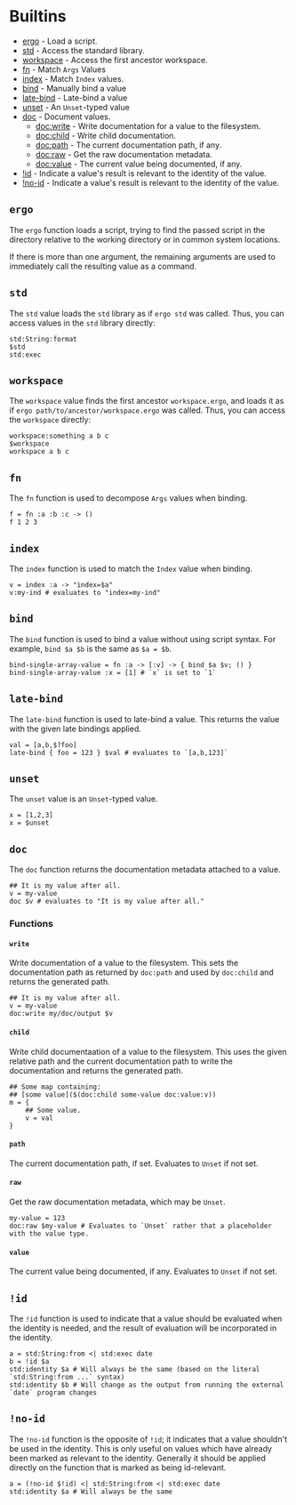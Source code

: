 # Builtins

* [ergo](#ergo) - Load a script.
* [std](#std) - Access the standard library.
* [workspace](#workspace) - Access the first ancestor workspace.
* [fn](#fn) - Match `Args` Values
* [index](#index) - Match `Index` values.
* [bind](#bind) - Manually bind a value
* [late-bind](#late-bind) - Late-bind a value
* [unset](#unset) - An `Unset`-typed value
* [doc](#doc) - Document values.
  * [doc:write](#doc-write) - Write documentation for a value to the filesystem.
  * [doc:child](#doc-child) - Write child documentation.
  * [doc:path](#doc-path) - The current documentation path, if any.
  * [doc:raw](#doc-raw) - Get the raw documentation metadata.
  * [doc:value](#doc-value) - The current value being documented, if any.
* [!id](#id) - Indicate a value's result is relevant to the identity of the
  value.
* [!no-id](#no-id) - Indicate a value's result is relevant to the identity of the
  value.


<div class="function">

## `ergo`
The `ergo` function loads a script, trying to find the passed script in the
directory relative to the working directory or in common system locations.

If there is more than one argument, the remaining arguments are used to
immediately call the resulting value as a command.

</div>

<div class="function">

## `std`
The `std` value loads the `std` library as if `ergo std` was called. Thus, you
can access values in the `std` library directly:

```ergo
std:String:format
$std
std:exec
```

</div>

<div class="function">

## `workspace`
The `workspace` value finds the first ancestor `workspace.ergo`, and loads it as
if `ergo path/to/ancestor/workspace.ergo` was called. Thus, you can access the
`workspace` directly:

```ergo
workspace:something a b c
$workspace
workspace a b c
```

</div>

<div class="function">

## `fn`
The `fn` function is used to decompose `Args` values when binding.

```ergo
f = fn :a :b :c -> ()
f 1 2 3
```

</div>

<div class="function">

## `index`
The `index` function is used to match the `Index` value when binding.

```ergo
v = index :a -> "index=$a"
v:my-ind # evaluates to "index=my-ind"
```

</div>

<div class="function">

## `bind`
The `bind` function is used to bind a value without using script syntax. For
example, `bind $a $b` is the same as `$a = $b`.

```ergo
bind-single-array-value = fn :a -> [:v] -> { bind $a $v; () }
bind-single-array-value :x = [1] # `x` is set to `1`
```

</div>

<div class="function">

## `late-bind`
The `late-bind` function is used to late-bind a value. This returns the value
with the given late bindings applied.

```ergo
val = [a,b,$?foo]
late-bind { foo = 123 } $val # evaluates to `[a,b,123]`
```

</div>

<div class="function">

## `unset`
The `unset` value is an `Unset`-typed value.

```ergo
x = [1,2,3]
x = $unset
```

</div>

<div class="function">

## `doc`
The `doc` function returns the documentation metadata attached to a value.

```ergo
## It is my value after all.
v = my-value
doc $v # evaluates to "It is my value after all."
```

### Functions

<div class="function">

<a name="doc-write"></a>
#### `write`
Write documentation of a value to the filesystem. This sets the documentation
path as returned by `doc:path` and used by `doc:child` and returns the generated
path.

```ergo
## It is my value after all.
v = my-value
doc:write my/doc/output $v
```

</div>

<div class="function">

<a name="doc-child"></a>
#### `child`
Write child documentaation of a value to the filesystem. This uses the given
relative path and the current documentation path to write the documentation and
returns the generated path.

```ergo
## Some map containing:
## [some value]($(doc:child some-value doc:value:v))
m = {
    ## Some value.
    v = val
}
```

</div>

<div class="function">

<a name="doc-path"></a>
#### `path`
The current documentation path, if set. Evaluates to `Unset` if not set.

</div>

<div class="function">

<a name="doc-raw"></a>
#### `raw`
Get the raw documentation metadata, which may be `Unset`.

```ergo
my-value = 123
doc:raw $my-value # Evaluates to `Unset` rather that a placeholder with the value type.
```

</div>

<div class="function">

<a name="doc-value"></a>
#### `value`
The current value being documented, if any. Evaluates to `Unset` if not set.

</div>

</div>

<div class="function">

## `!id`
The `!id` function is used to indicate that a value should be evaluated when the
identity is needed, and the result of evaluation will be incorporated in the
identity.

```ergo
a = std:String:from <| std:exec date
b = !id $a
std:identity $a # Will always be the same (based on the literal `std:String:from ...` syntax)
std:identity $b # Will change as the output from running the external `date` program changes
```

</div>

<div class="function">

## `!no-id`
The `!no-id` function is the opposite of `!id`; it indicates that a value
shouldn't be used in the identity. This is only useful on values which have
already been marked as relevant to the identity. Generally it should be applied
directly on the function that is marked as being id-relevant.

```ergo
a = (!no-id $!id) <| std:String:from <| std:exec date
std:identity $a # Will always be the same
```

</div>
